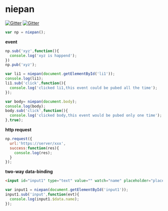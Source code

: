 # niepan

[![Gitter](https://img.shields.io/badge/javascript-1.0.x-%23DD4444.svg)](https://www.github.com/yegao/niepan)
[![Gitter](https://img.shields.io/badge/dependencies-none-%2344FF44.svg)](https://www.github.com/yegao/niepan)
```javascript
var np = niepan();
```
**event**
```javascript
np.sub('xyz',function(){
  console.log('xyz is happend');
})
np.pub('xyz');

var li1 = niepan(document.getElementById('li1'));
console.log(li1);
li1.sub('click',function(){
  console.log('clicked li1,this event could be pubed all the time');
});

var body= niepan(document.body);
console.log(body);
body.sub('click',function(){
  console.log('clicked body,this event would be pubed only one time');
},true);
```
**http request**
```javascript
np.request({
  url:'https://server/xxx',
  success:function(res){
    console.log(res);
  }
});
```
**two-way data-binding**
```html
<input id="input1" type="text" value="" watch="name" placeholder="place input your name" />
```
```javascript
var input1 = niepan(document.getElementById('input1'));
input1.sub('input',function(evt){
  console.log(input1.$data.name);
});
```
